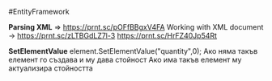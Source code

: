 #EntityFramework 


**Parsing XML** => https://prnt.sc/pOFfBBgxV4FA
Working with XML document -> https://prnt.sc/zLTBGdLZ7l-3
	https://prnt.sc/HrFZ40Jp54Rt

**SetElementValue**
element.SetElementValue("quantity",0);
	Ако няма такъв елемент го създава и му дава стойност
	Ако има такъв елемент му актуализира стойността

